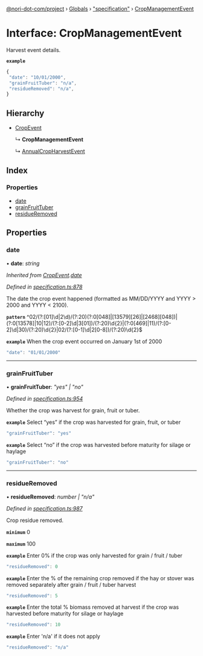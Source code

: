 [@nori-dot-com/project](../README.md) › [Globals](../globals.md) › ["specification"](../modules/_specification_.md) › [CropManagementEvent](_specification_.cropmanagementevent.md)

# Interface: CropManagementEvent

Harvest event details.

**`example`** 

```js
{
 "date": "10/01/2000",
 "grainFruitTuber": "n/a",
 "residueRemoved": "n/a",
}
```

## Hierarchy

* [CropEvent](_specification_.cropevent.md)

  ↳ **CropManagementEvent**

  ↳ [AnnualCropHarvestEvent](_specification_.annualcropharvestevent.md)

## Index

### Properties

* [date](_specification_.cropmanagementevent.md#date)
* [grainFruitTuber](_specification_.cropmanagementevent.md#grainfruittuber)
* [residueRemoved](_specification_.cropmanagementevent.md#residueremoved)

## Properties

###  date

• **date**: *string*

*Inherited from [CropEvent](_specification_.cropevent.md).[date](_specification_.cropevent.md#date)*

*Defined in [specification.ts:878](https://github.com/nori-dot-eco/nori-dot-com/blob/54e6ec8/packages/project/src/specification.ts#L878)*

The date the crop event happened (formatted as MM/DD/YYYY and YYYY > 2000 and YYYY < 2100).

**`pattern`** ^02\/(?:[01]\d|2\d)\/(?:20)(?:0[048]|[13579][26]|[2468][048])|(?:0[13578]|10|12)\/(?:[0-2]\d|3[01])\/(?:20)\d{2}|(?:0[469]|11)\/(?:[0-2]\d|30)\/(?:20)\d{2}|02\/(?:[0-1]\d|2[0-8])\/(?:20)\d{2}$

**`example`** <caption>When the crop event occurred on January 1st of 2000</caption>

```js
"date": "01/01/2000"
```

___

###  grainFruitTuber

• **grainFruitTuber**: *"yes" | "no"*

*Defined in [specification.ts:954](https://github.com/nori-dot-eco/nori-dot-com/blob/54e6ec8/packages/project/src/specification.ts#L954)*

Whether the crop was harvest for grain, fruit or tuber.

**`example`** <caption>Select “yes” if the crop was harvested for grain, fruit, or tuber</caption>

```js
"grainFruitTuber": "yes"
```

**`example`** <caption>Select “no” if the crop was harvested before maturity for silage or haylage</caption>

```js
"grainFruitTuber": "no"
```

___

###  residueRemoved

• **residueRemoved**: *number | "n/a"*

*Defined in [specification.ts:987](https://github.com/nori-dot-eco/nori-dot-com/blob/54e6ec8/packages/project/src/specification.ts#L987)*

Crop residue removed.

**`minimum`** 0

**`maximum`** 100

**`example`** <caption>Enter 0% if the crop was only harvested for grain / fruit / tuber</caption>

```js
"residueRemoved": 0
```

**`example`** <caption>Enter the % of the remaining crop removed if the hay or stover was removed separately after grain / fruit / tuber harvest</caption>

```js
"residueRemoved": 5
```

**`example`** <caption>Enter the total % biomass removed at harvest if the crop was harvested before maturity for silage or haylage</caption>

```js
"residueRemoved": 10
```

**`example`** <caption>Enter 'n/a' if it does not apply</caption>

```js
"residueRemoved": "n/a"
```

